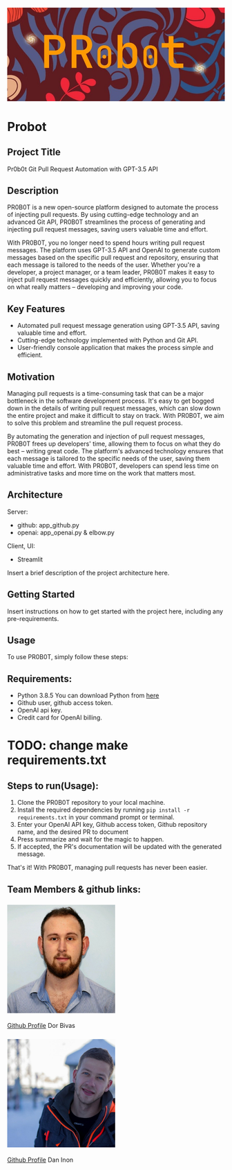 

![Probot](main/static/logo.jpg)

# Probot
## Project Title
Pr0b0t Git Pull Request Automation with GPT-3.5 API

## Description
PR0B0T is a new open-source platform designed to automate the process of injecting pull requests. By using cutting-edge technology and an advanced Git API, PR0B0T streamlines the process of generating and injecting pull request messages, saving users valuable time and effort.

With PR0B0T, you no longer need to spend hours writing pull request messages. The platform uses GPT-3.5 API and OpenAI to generate custom messages based on the specific pull request and repository, ensuring that each message is tailored to the needs of the user. Whether you're a developer, a project manager, or a team leader, PR0B0T makes it easy to inject pull request messages quickly and efficiently, allowing you to focus on what really matters – developing and improving your code.

## Key Features
- Automated pull request message generation using GPT-3.5 API, saving valuable time and effort.
- Cutting-edge technology implemented with Python and Git API.
- User-friendly console application that makes the process simple and efficient.

## Motivation
Managing pull requests is a time-consuming task that can be a major bottleneck in the software development process. It's easy to get bogged down in the details of writing pull request messages, which can slow down the entire project and make it difficult to stay on track. With PR0B0T, we aim to solve this problem and streamline the pull request process.

By automating the generation and injection of pull request messages, PR0B0T frees up developers' time, allowing them to focus on what they do best – writing great code. The platform's advanced technology ensures that each message is tailored to the specific needs of the user, saving them valuable time and effort. With PR0B0T, developers can spend less time on administrative tasks and more time on the work that matters most.

## Architecture
Server: 
- github: app_github.py
- openai: app_openai.py & elbow.py

Client, UI: 
- Streamlit

Insert a brief description of the project architecture here.

## Getting Started
Insert instructions on how to get started with the project here, including any pre-requirements.

## Usage

To use PR0B0T, simply follow these steps:

## Requirements:
- Python 3.8.5
    You can download Python from [here](https://www.python.org/downloads/)
- Github user, github access token.
- OpenAI api key. 
- Credit card for OpenAI billing.

# TODO: change make requirements.txt

## Steps to run(Usage):
1. Clone the PR0B0T repository to your local machine.
2. Install the required dependencies by running `pip install -r requirements.txt` in your command prompt or terminal.
3. Enter your OpenAI API key, Github access token, Github repository name, and the desired PR to document
4. Press summarize and wait for the magic to happen.
5. If accepted, the PR's documentation will be updated with the generated message.

That's it! With PR0B0T, managing pull requests has never been easier.

## Team Members & github links:

### <img src="main/static/dor.jpg" alt="Image alt text" width="250">
[Github Profile](https://github.com/dorbivas) 
Dor Bivas

### <img src="main/static/dan.jpg" alt="Image alt text" width="250">
[Github Profile](https://github.com/danninon) 
Dan Inon 

